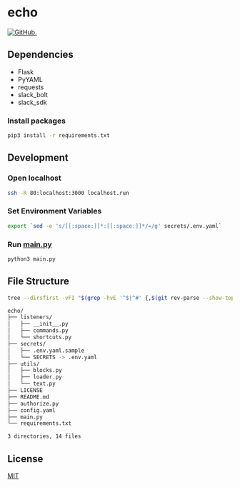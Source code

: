 # echo

[![GitHub.](https://img.shields.io/github/license/skkuinit/echo?logo=github)](LICENSE)

## Dependencies

- Flask
- PyYAML
- requests
- slack_bolt
- slack_sdk

### Install packages

```bash
pip3 install -r requirements.txt
```

## Development

### Open localhost

```bash
ssh -R 80:localhost:3000 localhost.run
```

### Set Environment Variables

```bash
export `sed -e 's/[[:space:]]*:[[:space:]]*/=/g' secrets/.env.yaml`
```

### Run [main.py](main.py)

```bash
python3 main.py
```

## File Structure

```bash
tree --dirsfirst -vFI "$(grep -hvE '^$|^#' {,$(git rev-parse --show-toplevel)/}.gitignore|sed 's:/$::'|tr \\n '\|')"
```

```bash
echo/
├── listeners/
│   ├── __init__.py
│   ├── commands.py
│   └── shortcuts.py
├── secrets/
│   ├── .env.yaml.sample
│   └── SECRETS -> .env.yaml
├── utils/
│   ├── blocks.py
│   ├── loader.py
│   └── text.py
├── LICENSE
├── README.md
├── authorize.py
├── config.yaml
├── main.py
└── requirements.txt

3 directories, 14 files

```

## License

[MIT](LICENSE)
